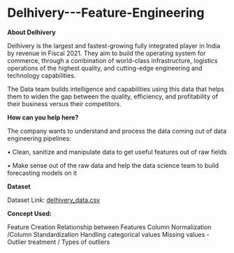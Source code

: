 # Delhivery---Feature-Engineering

**About Delhivery**

Delhivery is the largest and fastest-growing fully integrated player in India by revenue in Fiscal 2021. They aim to build the operating system for commerce, through a combination of world-class infrastructure, logistics operations of the highest quality, and cutting-edge engineering and technology capabilities.

The Data team builds intelligence and capabilities using this data that helps them to widen the gap between the quality, efficiency, and profitability of their business versus their competitors.

**How can you help here?**

The company wants to understand and process the data coming out of data engineering pipelines:

• Clean, sanitize and manipulate data to get useful features out of raw fields

• Make sense out of the raw data and help the data science team to build forecasting models on it



**Dataset**

Dataset Link: [delhivery_data.csv](https://d2beiqkhq929f0.cloudfront.net/public_assets/assets/000/001/551/original/delhivery_data.csv?1642751181)

**Concept Used:**

Feature Creation
Relationship between Features
Column Normalization /Column Standardization
Handling categorical values
Missing values - Outlier treatment / Types of outliers
